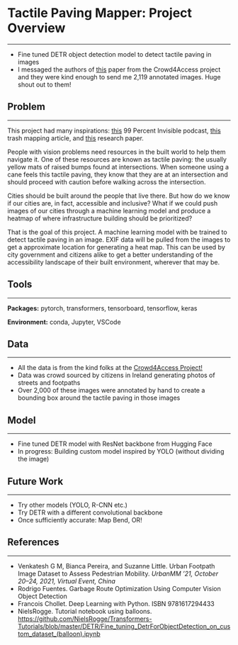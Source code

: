 # Tactile Paving Mapper: Project Overview
---
- Fine tuned DETR object detection model to detect tactile paving in images
- I messaged the authors of [this](https://doras.dcu.ie/26261/) paper from the Crowd4Access project and they were kind enough to send me 2,119 annotated images. Huge shout out to them!

## Problem
---
This project had many inspirations: [this](https://99percentinvisible.org/episode/curb-cuts/) 99 Percent Invisible podcast, [this](https://medium.com/towards-data-science/garbage-route-optimization-using-computer-vision-object-detection-17a217d5582d) trash mapping article, and [this](https://doras.dcu.ie/26261/) research paper.

People with vision problems need resources in the built world to help them navigate it. One of these resources are known as tactile paving: the usually yellow mats of raised bumps found at intersections. When someone using a cane feels this tactile paving, they know that they are at an intersection and should proceed with caution before walking across the intersection.

Cities should be built around the people that live there. But how do we know if our cities are, in fact, accessible and inclusive? What if we could push images of our cities through a machine learning model and produce a heatmap of where infrastructure building should be prioritized?

That is the goal of this project. A machine learning model with be trained to detect tactile paving in an image. EXIF data will be pulled from the images to get a approximate location for generating a heat map. This can be used by city government and citizens alike to get a better understanding of the accessibility landscape of their built environment, wherever that may be.

## Tools
---
**Packages:** pytorch, transformers, tensorboard, tensorflow, keras

**Environment:** conda, Jupyter, VSCode

## Data
---
- All the data is from the kind folks at the [Crowd4Access Project!](https://crowd4access.insight-centre.org/)
- Data was crowd sourced by citizens in Ireland generating photos of streets and footpaths
- Over 2,000 of these images were annotated by hand to create a bounding box around the tactile paving in those images

## Model
---
- Fine tuned DETR model with ResNet backbone from Hugging Face
- In progress: Building custom model inspired by YOLO (without dividing the image)

## Future Work
---
- Try other models (YOLO, R-CNN etc.)
- Try DETR with a different convolutional backbone
- Once sufficiently accurate: Map Bend, OR!

## References
---
- Venkatesh G M, Bianca Pereira, and Suzanne Little. Urban Footpath Image Dataset to Assess Pedestrian Mobility. *UrbanMM ’21, October 20–24, 2021, Virtual Event, China*
- Rodrigo Fuentes. Garbage Route Optimization Using Computer Vision Object Detection
- Francois Chollet. Deep Learning with Python. ISBN 9781617294433
- NielsRogge. Tutorial notebook using balloons. https://github.com/NielsRogge/Transformers-Tutorials/blob/master/DETR/Fine_tuning_DetrForObjectDetection_on_custom_dataset_(balloon).ipynb